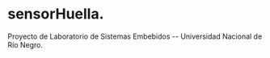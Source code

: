 # sensorHuella.
Proyecto de Laboratorio de Sistemas Embebidos -- Universidad Nacional de Río Negro.
